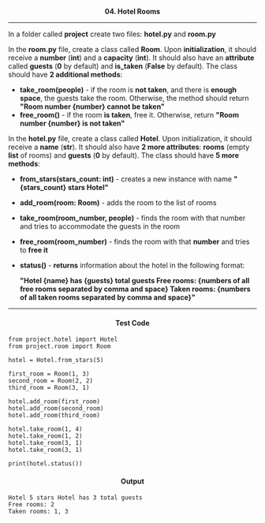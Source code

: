 <p align="center">
<strong>
04. Hotel Rooms
</strong>
</p>

________________________________________________________

<p align="left">

In a folder called **project** create two files: **hotel.py** and **room.py**

In the **room.py** file, create a class called **Room**. Upon **initialization**, it should receive a **number** (**int**) and a **capacity** (**int**). It should also have an **attribute** called **guests** (**0** by default) and **is_taken** (**False** by default). The class should have **2 additional methods**:

- **take_room(people)** - if the room is **not taken**, and there is **enough space**, the guests take the room. Otherwise, the method should return **"Room number {number} cannot be taken"**
- **free_room()** - if the room **is taken**, free it. Otherwise, return **"Room number {number} is not taken"**

In the **hotel.py** file, create a class called **Hotel**. Upon initialization, it should receive a **name** (**str**). It should also have **2 more attributes**: **rooms** (empty **list** of rooms) and **guests** (**0** by default). The class should have **5 more methods**:
- **from_stars(stars_count: int)** - creates a new instance with name **"{stars_count} stars Hotel"**
- **add_room(room: Room)** - adds the room to the list of rooms
- **take_room(room_number, people)** - finds the room with that number and tries to accommodate the guests in the room
- **free_room(room_number)** - finds the room with that **number** and tries to **free it**
- **status()** - **returns** information about the hotel in the following format:

  <b>"Hotel {name} has {guests} total guests
  Free rooms: {numbers of all free rooms separated by comma and space}
  Taken rooms: {numbers of all taken rooms separated by comma and space}"</b>
</p>

_____________________________________________________________

<h4 align="center">Test Code</h4>

```Pyton
from project.hotel import Hotel
from project.room import Room

hotel = Hotel.from_stars(5)

first_room = Room(1, 3)
second_room = Room(2, 2)
third_room = Room(3, 1)

hotel.add_room(first_room)
hotel.add_room(second_room)
hotel.add_room(third_room)

hotel.take_room(1, 4)
hotel.take_room(1, 2)
hotel.take_room(3, 1)
hotel.take_room(3, 1)

print(hotel.status())
```

<h4 align="center">Output</h4>

```
Hotel 5 stars Hotel has 3 total guests
Free rooms: 2
Taken rooms: 1, 3
```